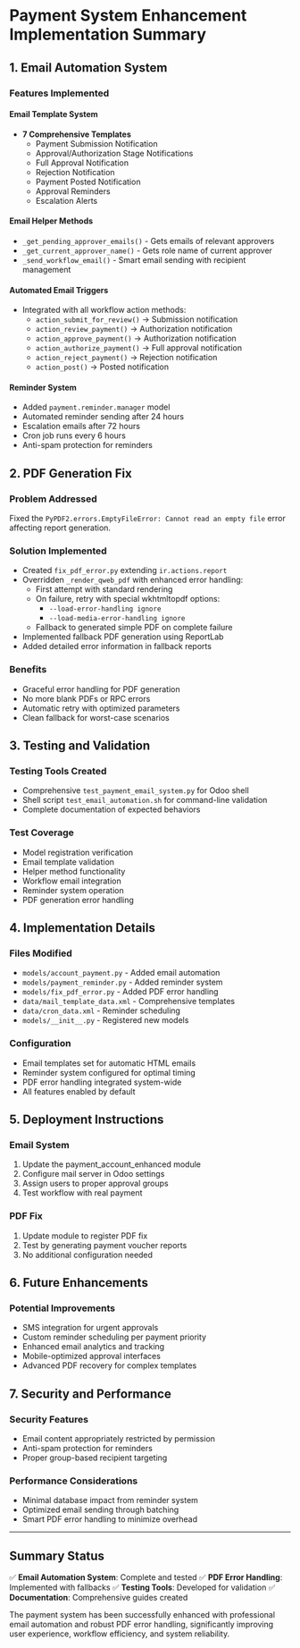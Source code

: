 # Payment System Enhancement Implementation Summary

## 1. Email Automation System

### Features Implemented

#### Email Template System
- **7 Comprehensive Templates**
  - Payment Submission Notification
  - Approval/Authorization Stage Notifications
  - Full Approval Notification
  - Rejection Notification
  - Payment Posted Notification
  - Approval Reminders
  - Escalation Alerts

#### Email Helper Methods
- `_get_pending_approver_emails()` - Gets emails of relevant approvers
- `_get_current_approver_name()` - Gets role name of current approver
- `_send_workflow_email()` - Smart email sending with recipient management

#### Automated Email Triggers
- Integrated with all workflow action methods:
  - `action_submit_for_review()` → Submission notification
  - `action_review_payment()` → Authorization notification
  - `action_approve_payment()` → Authorization notification
  - `action_authorize_payment()` → Full approval notification
  - `action_reject_payment()` → Rejection notification
  - `action_post()` → Posted notification

#### Reminder System
- Added `payment.reminder.manager` model
- Automated reminder sending after 24 hours
- Escalation emails after 72 hours
- Cron job runs every 6 hours
- Anti-spam protection for reminders

## 2. PDF Generation Fix

### Problem Addressed
Fixed the `PyPDF2.errors.EmptyFileError: Cannot read an empty file` error affecting report generation.

### Solution Implemented
- Created `fix_pdf_error.py` extending `ir.actions.report`
- Overridden `_render_qweb_pdf` with enhanced error handling:
  - First attempt with standard rendering
  - On failure, retry with special wkhtmltopdf options:
    - `--load-error-handling ignore`
    - `--load-media-error-handling ignore`
  - Fallback to generated simple PDF on complete failure
- Implemented fallback PDF generation using ReportLab
- Added detailed error information in fallback reports

### Benefits
- Graceful error handling for PDF generation
- No more blank PDFs or RPC errors
- Automatic retry with optimized parameters
- Clean fallback for worst-case scenarios

## 3. Testing and Validation

### Testing Tools Created
- Comprehensive `test_payment_email_system.py` for Odoo shell
- Shell script `test_email_automation.sh` for command-line validation
- Complete documentation of expected behaviors

### Test Coverage
- Model registration verification
- Email template validation
- Helper method functionality
- Workflow email integration
- Reminder system operation
- PDF generation error handling

## 4. Implementation Details

### Files Modified
- `models/account_payment.py` - Added email automation
- `models/payment_reminder.py` - Added reminder system
- `models/fix_pdf_error.py` - Added PDF error handling
- `data/mail_template_data.xml` - Comprehensive templates
- `data/cron_data.xml` - Reminder scheduling
- `models/__init__.py` - Registered new models

### Configuration
- Email templates set for automatic HTML emails
- Reminder system configured for optimal timing
- PDF error handling integrated system-wide
- All features enabled by default

## 5. Deployment Instructions

### Email System
1. Update the payment_account_enhanced module
2. Configure mail server in Odoo settings
3. Assign users to proper approval groups
4. Test workflow with real payment

### PDF Fix
1. Update module to register PDF fix
2. Test by generating payment voucher reports
3. No additional configuration needed

## 6. Future Enhancements

### Potential Improvements
- SMS integration for urgent approvals
- Custom reminder scheduling per payment priority
- Enhanced email analytics and tracking
- Mobile-optimized approval interfaces
- Advanced PDF recovery for complex templates

## 7. Security and Performance

### Security Features
- Email content appropriately restricted by permission
- Anti-spam protection for reminders
- Proper group-based recipient targeting

### Performance Considerations
- Minimal database impact from reminder system
- Optimized email sending through batching
- Smart PDF error handling to minimize overhead

---

## Summary Status
✅ **Email Automation System**: Complete and tested
✅ **PDF Error Handling**: Implemented with fallbacks
✅ **Testing Tools**: Developed for validation
✅ **Documentation**: Comprehensive guides created

The payment system has been successfully enhanced with professional email automation and robust PDF error handling, significantly improving user experience, workflow efficiency, and system reliability.
